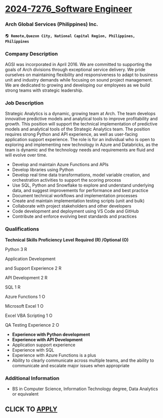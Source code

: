 # [2024-7276_Software Engineer](https://www.remotewlb.com/apply/2024-7276-software-engineer)  
### Arch Global Services (Philippines) Inc.  
#### `🌎 Remote,Quezon City, National Capital Region, Philippines, Philippines`  

### **Company Description**

AGSI was incorporated in April 2016. We are committed to supporting the goals of Arch divisions through exceptional service delivery. We pride ourselves on maintaining flexibility and responsiveness to adapt to business unit and industry demands while focusing on sound project management. We are dedicated to growing and developing our employees as we build strong teams with strategic leadership.

###  **Job Description**

Strategic Analytics is a dynamic, growing team at Arch. The team develops innovative predictive models and analytical tools to improve profitability and growth. This position will support the technical implementation of predictive models and analytical tools of the Strategic Analytics team. The position requires strong Python and API experience, as well as user-facing application support experience. The role is for an individual who is open to exploring and implementing new technology in Azure and Databricks, as the team is dynamic and the technology needs and requirements are fluid and will evolve over time.

  * Develop and maintain Azure Functions and APIs
  * Develop libraries using Python
  * Develop real time data transformations, model variable creation, and orchestration activities to support the scoring process
  * Use SQL, Python and Snowflake to explore and understand underlying data, and suggest improvements for performance and best practice
  * Document technical workflows and implementation processes
  * Create and maintain implementation testing scripts (unit and bulk)
  * Collaborate with project stakeholders and other developers
  * Code development and deployment using VS Code and GitHub
  * Contribute and enforce evolving best standards and practices

###  **Qualifications**

 **Technical Skills Proficiency Level Required (R) /Optional (O)**

Python 3 R

Application Development

and Support Experience 2 R

API Development 2 R

SQL 1 R

Azure Functions 1 O

Microsoft Excel 1 O

Excel VBA Scripting 1 O

QA Testing Experience 2 O

  *  **Experience with Python development**
  *  **Experience with API Development**
  * Application support experience
  * Experience with SQL
  * Experience with Azure Functions is a plus
  * Ability to clearly communicate across multiple teams, and the ability to communicate and escalate major issues when appropriate

###  **Additional Information**

  * BS in Computer Science, Information Technology degree, Data Analytics or equivalent

  
## CLICK TO [APPLY](https://www.remotewlb.com/apply/2024-7276-software-engineer)

